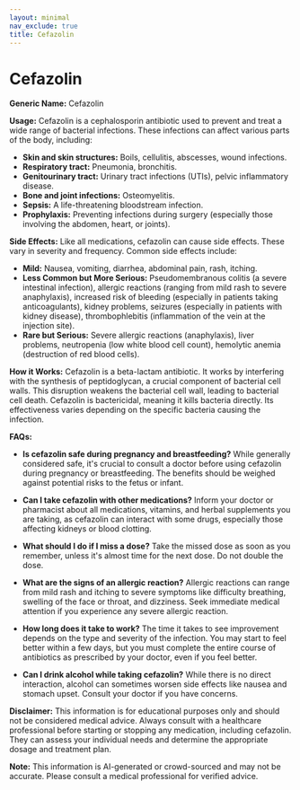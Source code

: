 ```yaml
---
layout: minimal
nav_exclude: true
title: Cefazolin
---
```


# Cefazolin

**Generic Name:** Cefazolin

**Usage:** Cefazolin is a cephalosporin antibiotic used to prevent and treat a wide range of bacterial infections.  These infections can affect various parts of the body, including:

* **Skin and skin structures:**  Boils, cellulitis, abscesses, wound infections.
* **Respiratory tract:** Pneumonia, bronchitis.
* **Genitourinary tract:** Urinary tract infections (UTIs), pelvic inflammatory disease.
* **Bone and joint infections:** Osteomyelitis.
* **Sepsis:** A life-threatening bloodstream infection.
* **Prophylaxis:** Preventing infections during surgery (especially those involving the abdomen, heart, or joints).


**Side Effects:**  Like all medications, cefazolin can cause side effects.  These vary in severity and frequency. Common side effects include:

* **Mild:** Nausea, vomiting, diarrhea, abdominal pain, rash, itching.
* **Less Common but More Serious:**  Pseudomembranous colitis (a severe intestinal infection), allergic reactions (ranging from mild rash to severe anaphylaxis), increased risk of bleeding (especially in patients taking anticoagulants), kidney problems, seizures (especially in patients with kidney disease), thrombophlebitis (inflammation of the vein at the injection site).
* **Rare but Serious:**  Severe allergic reactions (anaphylaxis), liver problems, neutropenia (low white blood cell count), hemolytic anemia (destruction of red blood cells).


**How it Works:** Cefazolin is a beta-lactam antibiotic.  It works by interfering with the synthesis of peptidoglycan, a crucial component of bacterial cell walls.  This disruption weakens the bacterial cell wall, leading to bacterial cell death.  Cefazolin is bactericidal, meaning it kills bacteria directly.  Its effectiveness varies depending on the specific bacteria causing the infection.


**FAQs:**

* **Is cefazolin safe during pregnancy and breastfeeding?**  While generally considered safe, it's crucial to consult a doctor before using cefazolin during pregnancy or breastfeeding.  The benefits should be weighed against potential risks to the fetus or infant.

* **Can I take cefazolin with other medications?**  Inform your doctor or pharmacist about all medications, vitamins, and herbal supplements you are taking, as cefazolin can interact with some drugs, especially those affecting kidneys or blood clotting.

* **What should I do if I miss a dose?**  Take the missed dose as soon as you remember, unless it's almost time for the next dose.  Do not double the dose.

* **What are the signs of an allergic reaction?**  Allergic reactions can range from mild rash and itching to severe symptoms like difficulty breathing, swelling of the face or throat, and dizziness.  Seek immediate medical attention if you experience any severe allergic reaction.

* **How long does it take to work?**  The time it takes to see improvement depends on the type and severity of the infection.  You may start to feel better within a few days, but you must complete the entire course of antibiotics as prescribed by your doctor, even if you feel better.

* **Can I drink alcohol while taking cefazolin?**  While there is no direct interaction, alcohol can sometimes worsen side effects like nausea and stomach upset.  Consult your doctor if you have concerns.


**Disclaimer:** This information is for educational purposes only and should not be considered medical advice.  Always consult with a healthcare professional before starting or stopping any medication, including cefazolin.  They can assess your individual needs and determine the appropriate dosage and treatment plan.


**Note:** This information is AI-generated or crowd-sourced and may not be accurate. Please consult a medical professional for verified advice.